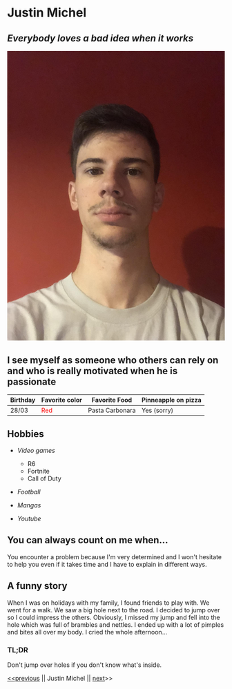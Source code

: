 # Justin Michel
## *Everybody loves a bad idea when it works*
![My professional photo](My-professional-photo.jpg)
## I see myself as someone who others can rely on and who is really motivated when he is passionate
| Birthday | Favorite color | Favorite Food | Pinneapple on pizza |
| ----------- | ----------- | ----------- | -----------
| 28/03 | <span style = "color:red;"> Red </span> | Pasta Carbonara | Yes (sorry)

 ## Hobbies 
- *Video games*
    * R6
    * Fortnite
    * Call of Duty
    
- *Football*
- *Mangas* 
- *Youtube*

## You can always count on me when...

You encounter a problem because 
  I'm very determined and I won't hesitate to help you even if it takes time and I have to explain in different ways.
  
## A funny story

When I was on holidays with my family, I found friends to play with. We went for a walk. We saw a big hole next to the road. I decided to jump over so I could impress the others. Obviously, I missed my jump and fell into the hole which was full of brambles and nettles. I ended up with a lot of pimples and bites all over my body. I cried the whole afternoon...

### TL;DR

Don't jump over holes if you don't know what's inside. 

[<<previous](https://github.com/Pierremarien/markdown-challenge) || Justin Michel || [next](https://github.com/robpiot/markdown-challenge)>>

